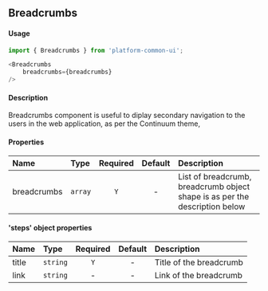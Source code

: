 ## Breadcrumbs
#### Usage
```js
import { Breadcrumbs } from 'platform-common-ui';
```
```js
<Breadcrumbs 
    breadcrumbs={breadcrumbs} 
/>
```

#### Description
Breadcrumbs component is useful to diplay secondary navigation to the users in the web application, as per the Continuum theme,

#### Properties
Name            | Type               | Required | Default     | Description       
:-------------- | :----------------- | :------: | :-----:     | :-----------
breadcrumbs     | `array`            | `Y`      | -           | List of breadcrumb, breadcrumb object shape is as per the description below

#### 'steps' object properties
Name            | Type               | Required | Default            | Description       
:-------------- | :----------------- | :------: | :-----:            | :-----------
title           | `string`           | `Y`      | -                  | Title of the breadcrumb
link            | `string`           | -        | -                  | Link of the breadcrumb
